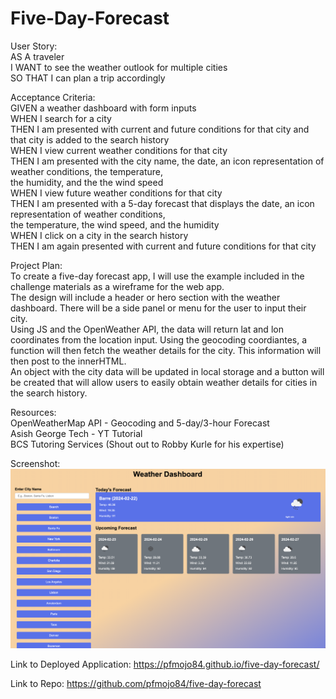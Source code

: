 # Five-Day-Forecast

User Story: <br>
    AS A traveler<br>
    I WANT to see the weather outlook for multiple cities<br>
    SO THAT I can plan a trip accordingly<p>

Acceptance Criteria:<br>
    GIVEN a weather dashboard with form inputs<br>
    WHEN I search for a city<br>
    THEN I am presented with current and future conditions for that city and that city is added to the search history<br>
    WHEN I view current weather conditions for that city<br>
    THEN I am presented with the city name, the date, an icon representation of weather conditions, the temperature,<br> the    humidity, and the the wind speed<br>
    WHEN I view future weather conditions for that city<br>
    THEN I am presented with a 5-day forecast that displays the date, an icon representation of weather conditions,<br> the  temperature, the wind speed, and the humidity<br>
    WHEN I click on a city in the search history<br>
    THEN I am again presented with current and future conditions for that city<p>

Project Plan:<br>
    To create a five-day forecast app, I will use the example included in the challenge materials as a wireframe for the web app. <br> The design will include a header or hero section with the weather dashboard. There will be a side panel or menu for the user to input their city.<br> Using JS and the OpenWeather API, the data will return lat and lon coordinates from the location input. Using the geocoding coordiantes, a function will then fetch the weather details for the city. This information will then post to the innerHTML.<br> An object with the city data will be updated in local storage and a button will be created that will allow users to easily obtain weather details for cities in the search history.<p>

Resources:<br>
OpenWeatherMap API - Geocoding and 5-day/3-hour Forecast<br>
Asish George Tech - YT Tutorial<br>
BCS Tutoring Services (Shout out to Robby Kurle for his expertise)<p>

Screenshot:<br>
![Screenshot of Weather Dashboard](<Images/Screenshot 2024-02-22 at 11.09.15 AM.png>)<p>

Link to Deployed Application:
https://pfmojo84.github.io/five-day-forecast/

Link to Repo:
https://github.com/pfmojo84/five-day-forecast